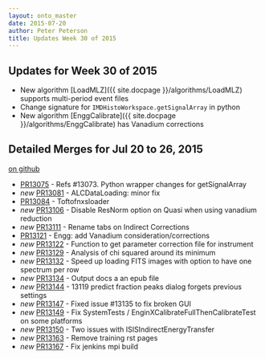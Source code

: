 ```yaml
---
layout: onto_master
date: 2015-07-20
author: Peter Peterson
title: Updates Week 30 of 2015
---
```

Updates for Week 30 of 2015
---------------------------
* New algorithm [LoadMLZ]({{ site.docpage }}/algorithms/LoadMLZ) supports multi-period event files
* Change signature for `IMDHistoWorkspace.getSignalArray` in python
* New algorithm [EnggCalibrate]({{ site.docpage }}/algorithms/EnggCalibrate) has Vanadium corrections

Detailed Merges for Jul 20 to 26, 2015
--------------------------------------
[on github](https://github.com/mantidproject/mantid/pulls?q=is%3Apr+merged%3A2015-07-21..2015-07-26)

* [PR13075](https://github.com/mantidproject/mantid/pull/13075) - Refs #13073. Python wrapper changes for getSignalArray
* *new* [PR13081](https://github.com/mantidproject/mantid/pull/13081) - ALCDataLoading: minor fix
* [PR13084](https://github.com/mantidproject/mantid/pull/13084) - Toftofnxsloader
* *new* [PR13106](https://github.com/mantidproject/mantid/pull/13106) - Disable ResNorm option on Quasi when using vanadium reduction
* *new* [PR13111](https://github.com/mantidproject/mantid/pull/13111) - Rename tabs on Indirect Corrections
* [PR13121](https://github.com/mantidproject/mantid/pull/13121) - Engg: add Vanadium consideration/corrections
* *new* [PR13122](https://github.com/mantidproject/mantid/pull/13122) - Function to get parameter correction file for instrument
* *new* [PR13129](https://github.com/mantidproject/mantid/pull/13129) - Analysis of chi squared around its minimum
* *new* [PR13132](https://github.com/mantidproject/mantid/pull/13132) - Speed up loading FITS images with option to have one spectrum per row
* *new* [PR13134](https://github.com/mantidproject/mantid/pull/13134) - Output docs a an epub file
* *new* [PR13144](https://github.com/mantidproject/mantid/pull/13144) - 13119 predict fraction peaks dialog forgets previous settings
* *new* [PR13147](https://github.com/mantidproject/mantid/pull/13147) - Fixed issue #13135 to fix broken GUI
* *new* [PR13149](https://github.com/mantidproject/mantid/pull/13149) - Fix SystemTests / EnginXCalibrateFullThenCalibrateTest on some platforms
* *new* [PR13150](https://github.com/mantidproject/mantid/pull/13150) - Two issues with ISISIndirectEnergyTransfer
* *new* [PR13163](https://github.com/mantidproject/mantid/pull/13163) - Remove training rst pages
* *new* [PR13167](https://github.com/mantidproject/mantid/pull/13167) - Fix jenkins mpi build
